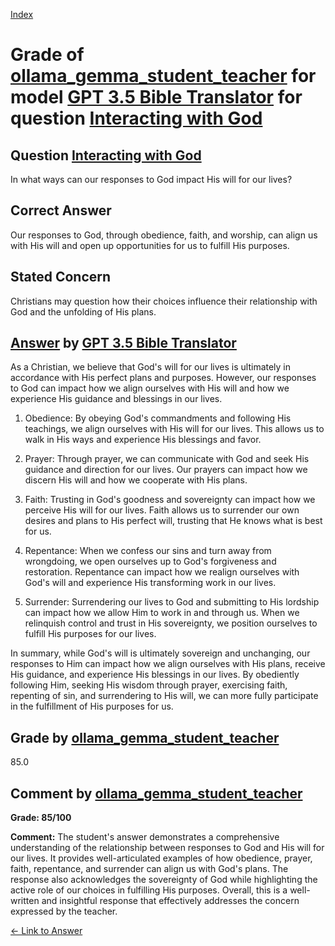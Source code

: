 
[Index](../../../../index.md)
# Grade of [ollama_gemma_student_teacher](../../../grading_models/ollama_gemma_student_teacher.md) for model [GPT 3.5 Bible Translator](../../../answering_models/GPT_3.5_Bible_Translator.md) for question [Interacting with God](../../../questions/Interacting_with_God.md)

## Question [Interacting with God](../../../questions/Interacting_with_God.md)
In what ways can our responses to God impact His will for our lives?

## Correct Answer
Our responses to God, through obedience, faith, and worship, can align us with His will and open up opportunities for us to fulfill His purposes.

## Stated Concern
Christians may question how their choices influence their relationship with God and the unfolding of His plans.

## [Answer](../Interacting_with_God.md) by [GPT 3.5 Bible Translator](../../../answering_models/GPT_3.5_Bible_Translator.md)
As a Christian, we believe that God's will for our lives is ultimately in accordance with His perfect plans and purposes. However, our responses to God can impact how we align ourselves with His will and how we experience His guidance and blessings in our lives.

1. Obedience: By obeying God's commandments and following His teachings, we align ourselves with His will for our lives. This allows us to walk in His ways and experience His blessings and favor.

2. Prayer: Through prayer, we can communicate with God and seek His guidance and direction for our lives. Our prayers can impact how we discern His will and how we cooperate with His plans.

3. Faith: Trusting in God's goodness and sovereignty can impact how we perceive His will for our lives. Faith allows us to surrender our own desires and plans to His perfect will, trusting that He knows what is best for us.

4. Repentance: When we confess our sins and turn away from wrongdoing, we open ourselves up to God's forgiveness and restoration. Repentance can impact how we realign ourselves with God's will and experience His transforming work in our lives.

5. Surrender: Surrendering our lives to God and submitting to His lordship can impact how we allow Him to work in and through us. When we relinquish control and trust in His sovereignty, we position ourselves to fulfill His purposes for our lives.

In summary, while God's will is ultimately sovereign and unchanging, our responses to Him can impact how we align ourselves with His plans, receive His guidance, and experience His blessings in our lives. By obediently following Him, seeking His wisdom through prayer, exercising faith, repenting of sin, and surrendering to His will, we can more fully participate in the fulfillment of His purposes for us.

## Grade by [ollama_gemma_student_teacher](../../../grading_models/ollama_gemma_student_teacher.md)
85.0

## Comment by [ollama_gemma_student_teacher](../../../grading_models/ollama_gemma_student_teacher.md)
**Grade: 85/100**

**Comment:** The student's answer demonstrates a comprehensive understanding of the relationship between responses to God and His will for our lives. It provides well-articulated examples of how obedience, prayer, faith, repentance, and surrender can align us with God's plans. The response also acknowledges the sovereignty of God while highlighting the active role of our choices in fulfilling His purposes. Overall, this is a well-written and insightful response that effectively addresses the concern expressed by the teacher.

[&lt;- Link to Answer](../Interacting_with_God.md)

